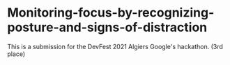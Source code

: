 # Monitoring-focus-by-recognizing-posture-and-signs-of-distraction
This is a submission for the DevFest 2021 Algiers Google's hackathon. (3rd place)

